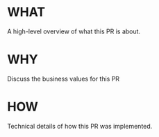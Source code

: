 # WHAT
A high-level overview of what this PR is about.

# WHY
Discuss the business values for this PR

# HOW
Technical details of how this PR was implemented.
